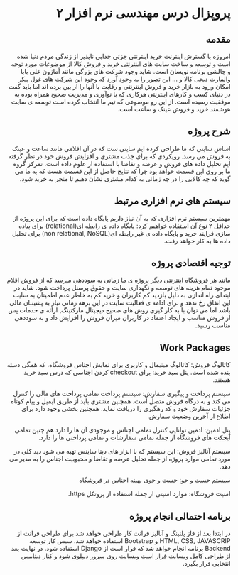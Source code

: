 <h1 dir='rtl' align='right'>
پروپزال درس مهندسی نرم افزار ۲
</h1>
<h2 dir='rtl' align='right'>مقدمه</h2>

<p dir='rtl' align='right'>
امروزه با گسترش اینترنت خرید اینترنتی جزئی جدایی ناپذیر از زندگی مردم دنیا شده است و توسعه و ساخت سایت های اینترنتی خرید و فروش کالا از موضوعات مورد توجه و چالشی برنامه نویسان است. شاید وجود شرکت های بزرگی مانند آمازون علی بابا والمارت دیجی کالا و … این تصور را به وجود آورد که وجود این شرکت های غول پیکر امکان ورود به بازار خرید و فروش اینترنتی و رقابت با آنها را از بین برده اند اما باید گفت در دنیای کسب و کارهای اینترنتی هرکاری که با نوآوری و مدیریت صحیح همراه بوده به موفقیت رسیده است. از این رو موضوعی که تیم ما انتخاب کرده است توسعه ی سایت هوشمند خرید و فروش عینک و ساعت است.
</p>
<h2 dir='rtl' align='right'>شرح پروژه</h2>
<p dir='rtl' align='right'>
اساس سایتی که ما طراحی کرده ایم سایتی ست که در‌ آن اقلامی مانند ساعت و عینک به فروش می رسد. رویکردی که برای جذب مشتری و افزایش فروش خود در نظر گرفته ایم تحلیل داده های فروش و عرضه و تقاضا با استفاده از علوم داده است. تمرکز گروه ما بر روی این قسمت خواهد بود چرا که نتایج حاصل از این قسمت هست که به ما می گوید که چه کالایی را در چه زمانی به کدام مشتری نشان دهیم تا منجر به خرید شود.
</p>

<h2 dir='rtl' align='right'>سیستم های نرم افزاری مرتبط</h2>
<p dir='rtl' align='right'>
مهمترین سیستم نرم افزاری که به آن نیاز داریم پایگاه داده است که برای این پروژه از حداقل ۲ نوع آن استفاده خواهیم کرد: پایگاه داده ی رابطه ای(relational) برای پیاده سازی فرایند خرید و پایگاه داده ی غیر رابطه ای(non relational, NoSQL) برای تحلیل داده ها به کار خواهد رفت.</p>

<h2 dir='rtl' align='right'>توجیه اقتصادی پروژه</h2>
<p dir='rtl' align='right'>
مانند هر فروشگاه اینترنتی دیگر پروژه ی ما زمانی به سوددهی میرسد که از فروش اقلام موجود تمام هزینه های توسعه و نگهداری سایت و حقوق پرسنل پرداخت شود. شاید در ابتدای راه اندازی به دلیل بازدید کم کاربران و خرید کم به خاطر عدم اطمینان به سایت این اتفاق رخ ندهد و برای ادامه ی فعالیت سایت در این برهه زمانی نیاز به پشیتبان مالی باشد اما می توان با به کار گیری روش های صحیح دیجیتال مارکتینگ, ارائه ی خدمات پس از فروش مناسب و ایجاد اعتماد در کاربران میزان فروش را افزایش داد و به سوددهی مناسب رسید.
</p>

<h2 dir='rtl' align='right'>Work Packages</h2>
<p dir='rtl' align='right'>
کاتالوگ فروش: کاتالوگ مینیمال و کاربری برای نمایش اجناس فروشگاه، که همگی دسته بنده شده است.
پنل سبد خرید: برای checkout کردن اجناسی که درس سبد خرید هستند.
</p>
<p dir='rtl' align='right'>
سیستم پرداخت و پیگیری سفارش: سیستم پرداخت تمامی پرداخت های مالی را کنترل می کند و به درگاه فروش متصل است. همچنین مشتری باید از طریق ایمیل و پیام کوتاه جزئیات سفارش خود و کد رهگیری را دریافت نماید. همچنین بخشی وجود دارد برای اطلاع از آخرین وضعیت سفارش.
</p>
<p dir='rtl' align='right'>
پنل ادمین: ادمین توانایی کنترل تمامی اجناس و موجودی آن ها را دارد هم چنین تمامی آبجکت های فروشگاه از جمله تمامی سفارشات و تمامی پرداختی ها را دارد.
</p>
<p dir='rtl' align='right'>
سیستم آنالیز فروش: این سیستم که با ابزار های دیتا ساینس تهیه می شود دید کلی در مورد تمامی موارد پروژه از جمله تحلیل عرضه و تقاضا و  محبوبیت اجناس را به مدیر می دهد.
</p>
<p dir='rtl' align='right'>
سیستم جست و جو: جست و جوی بهینه اجناس در فروشگاه
</p>
<p dir='rtl' align='right'>
امنیت فروشگاه: موارد امنیتی از جمله استفاده از پروتکل https.
</p>

<h2 dir='rtl' align='right'>برنامه احتمالی انجام پروژه</h2>
<p dir='rtl' align='right'>
در ابتدا بعد از فاز پلنینگ و آنالیز فرانت کار طراحی خواهد شد برای طراحی فرانت از HTML, CSS, JAVASCRIP و Bootstrap استفاده خواهد شد. سپس کار توسعه Backend برنامه انجام خواهد شد که قرار است از Django استفاده شود. در نهایت بعد از طراحی کامل وبسایت قرار است وبسایت روی سرور دیپلوی شود و کنار دیتابیس انتخابی قرار بگیرد.
</p>


